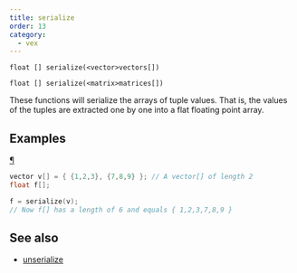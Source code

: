 ```yaml
---
title: serialize
order: 13
category:
  - vex
---
```


`float [] serialize(<vector>vectors[])`

`float [] serialize(<matrix>matrices[])`

These functions will serialize the arrays of tuple values.
That is, the values of the tuples are extracted one by one into a
flat floating point array.

## Examples

[¶](#examples)

```c
vector v[] = { {1,2,3}, {7,8,9} }; // A vector[] of length 2
float f[];

f = serialize(v);
// Now f[] has a length of 6 and equals { 1,2,3,7,8,9 }

```



## See also

- [unserialize](unserialize.html)
